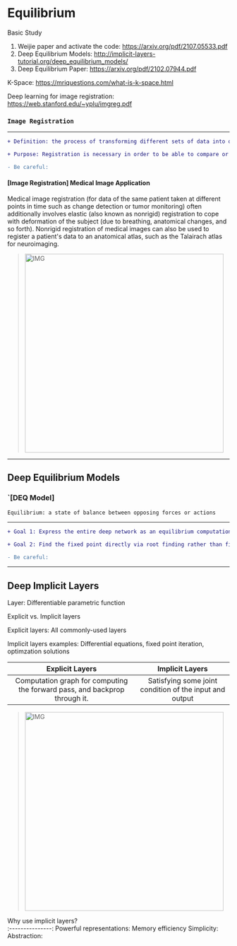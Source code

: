 # Equilibrium


Basic Study
1. Weijie paper and activate the code: https://arxiv.org/pdf/2107.05533.pdf
2. Deep Equilibrium Models: http://implicit-layers-tutorial.org/deep_equilibrium_models/
3. Deep Equilibrium Paper: https://arxiv.org/pdf/2102.07944.pdf

K-Space: https://mriquestions.com/what-is-k-space.html

Deep learning for image registration: https://web.stanford.edu/~yplu/imgreg.pdf


### `Image Registration`

----
```diff
+ Definition: the process of transforming different sets of data into one coordinate system.

+ Purpose: Registration is necessary in order to be able to compare or integrate the data obtained from these different measurements.

- Be careful: 
```

#### [Image Registration] Medical Image Application
Medical image registration (for data of the same patient taken at different points in time such as change detection or tumor monitoring) often additionally involves elastic (also known as nonrigid) registration to cope with deformation of the subject (due to breathing, anatomical changes, and so forth). Nonrigid registration of medical images can also be used to register a patient's data to an anatomical atlas, such as the Talairach atlas for neuroimaging.

> <img width="450" alt="IMG" src="https://user-images.githubusercontent.com/73331241/177072414-72680097-75e6-4a74-b7b5-b6b3b178cc90.png">


<!--
Material: https://en.wikipedia.org/wiki/Image_registration
-->

----


## 


## Deep Equilibrium Models

### `[DEQ Model] 

`Equilibrium: a state of balance between opposing forces or actions`

<!--
Material: http://implicit-layers-tutorial.org/
-->

----
```diff
+ Goal 1: Express the entire deep network as an equilibrium computation

+ Goal 2: Find the fixed point directly via root finding rather than fixed point iteration alone.

- Be careful: 
```
----






## Deep Implicit Layers


Layer: Differentiable parametric function

Explicit vs. Implicit layers

Explicit layers: All commonly-used layers

Implicit layers examples: Differential equations, fixed point iteration, optimzation solutions

Explicit Layers  	      |      Implicit Layers
:---------------: | :-------------:
Computation graph for computing the forward pass, and backprop through it.  | Satisfying some joint condition of the input and output

> <img width="450" alt="IMG" src="https://user-images.githubusercontent.com/73331241/177073666-a100bf07-ad31-4c04-82d0-ab826a4a3fad.png">

Why use implicit layers?  	      
:---------------: 
Powerful representations: 
Memory efficiency
Simplicity:
Abstraction: 
